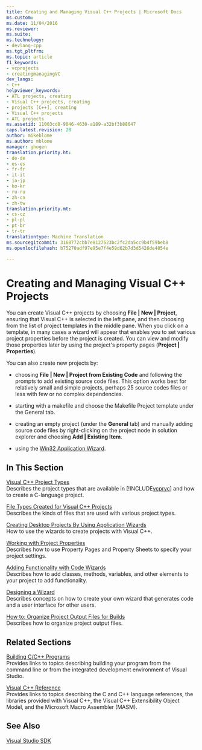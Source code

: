 ```yaml
---
title: Creating and Managing Visual C++ Projects | Microsoft Docs
ms.custom: 
ms.date: 11/04/2016
ms.reviewer: 
ms.suite: 
ms.technology:
- devlang-cpp
ms.tgt_pltfrm: 
ms.topic: article
f1_keywords:
- vcprojects
- creatingmanagingVC
dev_langs:
- C++
helpviewer_keywords:
- ATL projects, creating
- Visual C++ projects, creating
- projects [C++], creating
- Visual C++ projects
- ATL projects
ms.assetid: 11003cd8-9046-4630-a189-a32bf3b88047
caps.latest.revision: 28
author: mikeblome
ms.author: mblome
manager: ghogen
translation.priority.ht:
- de-de
- es-es
- fr-fr
- it-it
- ja-jp
- ko-kr
- ru-ru
- zh-cn
- zh-tw
translation.priority.mt:
- cs-cz
- pl-pl
- pt-br
- tr-tr
translationtype: Machine Translation
ms.sourcegitcommit: 3168772cbb7e8127523bc2fc2da5cc9b4f59beb8
ms.openlocfilehash: b75270adf97e95e7f4e59d62b7d3d5426de4854e

---
```

# Creating and Managing Visual C++ Projects
You can create Visual C++ projects by choosing **File &#124; New &#124; Project**, ensuring that Visual C++ is selected in the left pane, and then choosing from the list of project templates in the middle pane. When you click on a template, in many cases a wizard will appear that enables you to set various project properties before the project is created. You can view and modify those properties later by using the project's property pages (**Project &#124; Properties**).  
  
 You can also create new projects by:  
  
-   choosing **File &#124; New &#124; Project from Existing Code** and following the prompts to add existing source code files. This option works best for relatively small and simple projects, perhaps 25 source codes files or less with few or no complex dependencies.  
  
-   starting with a makefile and choose the Makefile Project template under the General tab.  
  
-   creating an empty project (under the **General** tab) and manually adding source code files by right-clicking on the project node in solution explorer and choosing **Add &#124; Existing Item**.  
  
-   using the [Win32 Application Wizard](../windows/win32-application-wizard.md).  
  
## In This Section  
 [Visual C++ Project Types](../ide/visual-cpp-project-types.md)  
 Describes the project types that are available in [!INCLUDE[vcprvc](../build/includes/vcprvc_md.md)] and how to create a C-language project.  
  
 [File Types Created for Visual C++ Projects](../ide/file-types-created-for-visual-cpp-projects.md)  
 Describes the kinds of files that are used with various project types.  
  
 [Creating Desktop Projects By Using Application Wizards](../ide/creating-desktop-projects-by-using-application-wizards.md)  
 How to use the wizards to create projects with Visual C++.  
  
 [Working with Project Properties](../ide/working-with-project-properties.md)  
 Describes how to use Property Pages and Property Sheets to specify your project settings.  
  
 [Adding Functionality with Code Wizards](../ide/adding-functionality-with-code-wizards-cpp.md)  
 Describes how to add classes, methods, variables, and other elements to your project to add functionality.  
  
 [Designing a Wizard](../ide/designing-a-wizard.md)  
 Describes concepts on how to create your own wizard that generates code and a user interface for other users.  
  
 [How to: Organize Project Output Files for Builds](../ide/how-to-organize-project-output-files-for-builds.md)  
 Describes how to organize project output files.  
  
## Related Sections  
 [Building C/C++ Programs](../build/building-c-cpp-programs.md)  
 Provides links to topics describing building your program from the command line or from the integrated development environment of Visual Studio.  
  
 [Visual C++ Reference](http://msdn.microsoft.com/en-us/1ba03b5c-8229-4f63-b08c-6c12141d6ab1)  
 Provides links to topics describing the C and C++ language references, the libraries provided with Visual C++, the Visual C++ Extensibility Object Model, and the Microsoft Macro Assembler (MASM).  
  
## See Also  
 [Visual Studio SDK](http://msdn.microsoft.com/vstudio/extend)


<!--HONumber=Jan17_HO1-->


